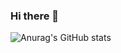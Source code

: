 ### Hi there 👋

![Anurag's GitHub stats](https://github-readme-stats.vercel.app/api?username=NZESupB&show_icons=true&theme=radical)


<!--
**NZESupB/NZESupB** is a ✨ _special_ ✨ repository because its `README.md` (this file) appears on your GitHub profile.

Here are some ideas to get you started:

- 🔭 I’m currently working on ...
- 🌱 I’m currently learning ...
- 👯 I’m looking to collaborate on ...
- 🤔 I’m looking for help with ...
- 💬 Ask me about ...
- 📫 How to reach me: ...
- 😄 Pronouns: ...
- ⚡ Fun fact: ...
-->
